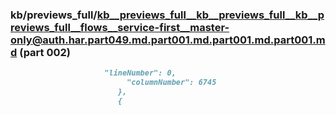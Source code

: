 ### kb/previews_full/kb__previews_full__kb__previews_full__kb__previews_full__flows__service-first__master-only@auth.har.part049.md.part001.md.part001.md.part001.md (part 002)

```md
                     "lineNumber": 0,
                          "columnNumber": 6745
                        },
                        {
               
```

```
